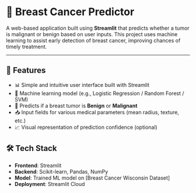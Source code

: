 # 🧠 Breast Cancer Predictor

A web-based application built using **Streamlit** that predicts whether a tumor is malignant or benign based on user inputs. This project uses machine learning to assist early detection of breast cancer, improving chances of timely treatment.

---

## 📌 Features

- 📊 Simple and intuitive user interface built with Streamlit
- 🤖 Machine learning model (e.g., Logistic Regression / Random Forest / SVM)
- 🧬 Predicts if a breast tumor is **Benign** or **Malignant**
- 📥 Input fields for various medical parameters (mean radius, texture, etc.)
- 📈 Visual representation of prediction confidence (optional)

## 🛠️ Tech Stack

- **Frontend**: Streamlit
- **Backend**: Scikit-learn, Pandas, NumPy
- **Model**: Trained ML model on [Breast Cancer Wisconsin Dataset]
- **Deployment**: Streamlit Cloud
